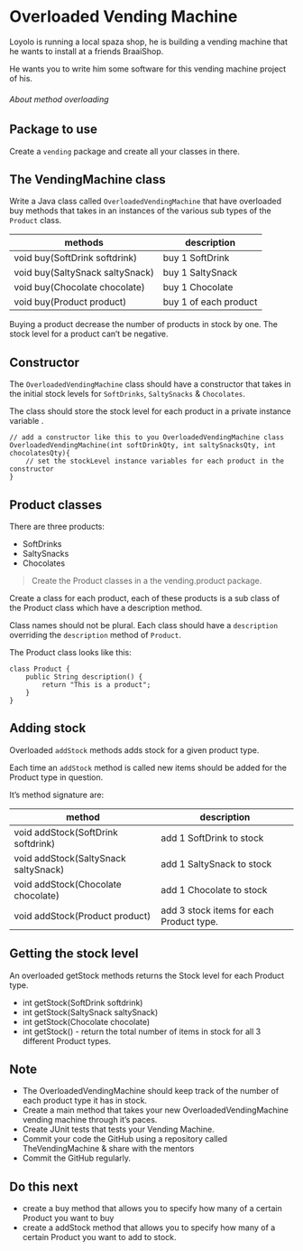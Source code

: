 # Overloaded Vending Machine

Loyolo is running a local spaza shop, he is building a vending machine that he wants to install at a friends BraaiShop.

He wants you to write him some software for this vending machine project of his.

###### About method overloading

## Package to use
Create a `vending` package and create all your classes in there.

## The VendingMachine class
Write a Java class called `OverloadedVendingMachine` that have overloaded buy methods that takes in an instances of the various sub types of the `Product` class.

| methods	| description
| --- | --- |
| void buy(SoftDrink softdrink) |	buy 1 SoftDrink
| void buy(SaltySnack saltySnack) |	buy 1 SaltySnack
| void buy(Chocolate chocolate) |	buy 1 Chocolate
| void buy(Product product) |	buy 1 of each product |

Buying a product decrease the number of products in stock by one. The stock level for a product can’t be negative.

## Constructor
The `OverloadedVendingMachine` class should have a constructor that takes in the initial stock levels for `SoftDrinks`, `SaltySnacks` & `Chocolates`.

The class should store the stock level for each product in a private instance variable .

```
// add a constructor like this to you OverloadedVendingMachine class
OverloadedVendingMachine(int softDrinkQty, int saltySnacksQty, int chocolatesQty){
	// set the stockLevel instance variables for each product in the constructor
}
```
## Product classes
There are three products:

* SoftDrinks
* SaltySnacks
* Chocolates

> Create the Product classes in a the vending.product package.

Create a class for each product, each of these products is a sub class of the Product class which have a description method.

Class names should not be plural. Each class should have a `description` overriding the `description` method of `Product`.

The Product class looks like this:
```
class Product {
	public String description() {
		return "This is a product";
	}
}
```

## Adding stock
Overloaded `addStock` methods adds stock for a given product type.

Each time an `addStock` method is called new items should be added for the Product type in question.

It’s method signature are:

| method | description |
| --- | --- |
| void addStock(SoftDrink softdrink) |	add 1 SoftDrink to stock
| void addStock(SaltySnack saltySnack) |	add 1 SaltySnack to stock
| void addStock(Chocolate chocolate) |	add 1 Chocolate to stock
|void addStock(Product product) |	add 3 stock items for each Product type. |

## Getting the stock level
An overloaded getStock methods returns the Stock level for each Product type.

* int getStock(SoftDrink softdrink)
* int getStock(SaltySnack saltySnack)
* int getStock(Chocolate chocolate)
* int getStock() - return the total number of items in stock for all 3 different Product types.

## Note
* The OverloadedVendingMachine should keep track of the number of each product type it has in stock.
* Create a main method that takes your new OverloadedVendingMachine vending machine through it’s paces.
* Create JUnit tests that tests your Vending Machine.
* Commit your code the GitHub using a repository called TheVendingMachine & share with the mentors
* Commit the GitHub regularly.

## Do this next
* create a buy method that allows you to specify how many of a certain Product you want to buy
* create a addStock method that allows you to specify how many of a certain Product you want to add to stock.
